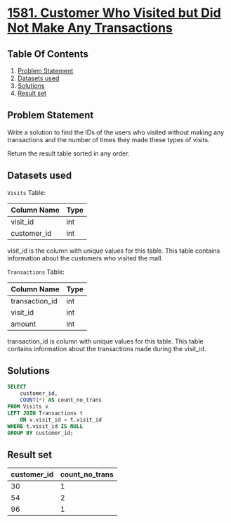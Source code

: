 # [1581. Customer Who Visited but Did Not Make Any Transactions](https://leetcode.com/problems/customer-who-visited-but-did-not-make-any-transactions/description/)

## Table Of Contents
1. [Problem Statement]()
2. [Datasets used]()
3. [Solutions]()
4. [Result set]()

## Problem Statement

Write a solution to find the IDs of the users who visited without making any transactions and the number of times they made these types of visits.

Return the result table sorted in any order.

## Datasets used

```Visits``` Table:

| Column Name | Type    |
| ----------- | ------- |
| visit_id    | int     |
| customer_id | int     |

visit_id is the column with unique values for this table.
This table contains information about the customers who visited the mall.

```Transactions``` Table:

| Column Name    | Type    |
| -------------- | ------- |
| transaction_id | int     |
| visit_id       | int     |
| amount         | int     |

transaction_id is column with unique values for this table.
This table contains information about the transactions made during the visit_id.

## Solutions

```sql
SELECT
    customer_id,
    COUNT(*) AS count_no_trans
FROM Visits v
LEFT JOIN Transactions t
    ON v.visit_id = t.visit_id
WHERE t.visit_id IS NULL
GROUP BY customer_id;
```

## Result set

| customer_id | count_no_trans |
| ----------- | -------------- |
| 30          | 1              |
| 54          | 2              |
| 96          | 1              |